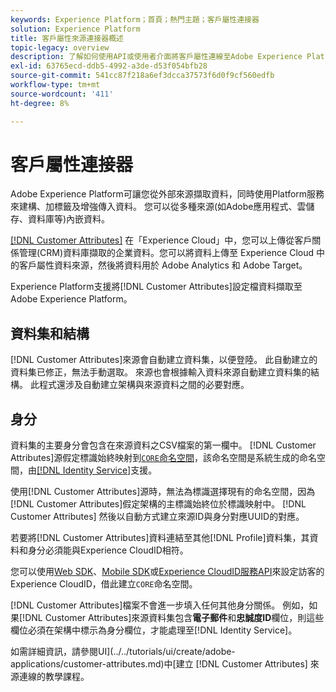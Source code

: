 ```yaml
---
keywords: Experience Platform；首頁；熱門主題；客戶屬性連接器
solution: Experience Platform
title: 客戶屬性來源連接器概述
topic-legacy: overview
description: 了解如何使用API或使用者介面將客戶屬性連線至Adobe Experience Platform
exl-id: 63765ecd-ddb5-4992-a3de-d53f054bfb28
source-git-commit: 541cc87f218a6ef3dcca37573f6d0f9cf560edfb
workflow-type: tm+mt
source-wordcount: '411'
ht-degree: 8%

---
```


# 客戶屬性連接器

Adobe Experience Platform可讓您從外部來源擷取資料，同時使用Platform服務來建構、加標籤及增強傳入資料。 您可以從多種來源(如Adobe應用程式、雲儲存、資料庫等)內嵌資料。

[[!DNL Customer Attributes]](https://experienceleague.adobe.com/docs/core-services/interface/services/customer-attributes/attributes.html?lang=en) 在「Experience Cloud」中，您可以上傳從客戶關係管理(CRM)資料庫擷取的企業資料。您可以將資料上傳至 Experience Cloud 中的客戶屬性資料來源，然後將資料用於 Adobe Analytics 和 Adobe Target。

Experience Platform支援將[!DNL Customer Attributes]設定檔資料擷取至Adobe Experience Platform。

## 資料集和結構

[!DNL Customer Attributes]來源會自動建立資料集，以便登陸。 此自動建立的資料集已修正，無法手動選取。 來源也會根據輸入資料來源自動建立資料集的結構。 此程式還涉及自動建立架構與來源資料之間的必要對應。

## 身分

資料集的主要身分會包含在來源資料之CSV檔案的第一欄中。 [!DNL Customer Attributes]源假定標識始終映射到[`CORE`命名空間](../../../identity-service/namespaces.md)，該命名空間是系統生成的命名空間，由[[!DNL Identity Service]](../../../identity-service/home.md)支援。

使用[!DNL Customer Attributes]源時，無法為標識選擇現有的命名空間，因為[!DNL Customer Attributes]假定架構的主標識始終位於標識映射中。 [!DNL Customer Attributes] 然後以自動方式建立來源ID與身分對應UUID的對應。

若要將[!DNL Customer Attributes]資料連結至其他[!DNL Profile]資料集，其資料和身分必須能與Experience CloudID相符。

您可以使用[Web SDK](https://experienceleague.adobe.com/docs/experience-platform/edge/identity/overview.html?lang=en)、[Mobile SDK](https://aep-sdks.gitbook.io/docs/foundation-extensions/mobile-core/identity)或[Experience CloudID服務API](https://experienceleague.adobe.com/docs/id-service/using/intro/overview.html?lang=zh-Hant)來設定訪客的Experience CloudID，借此建立`CORE`命名空間。

[!DNL Customer Attributes]檔案不會進一步填入任何其他身分關係。 例如，如果[!DNL Customer Attributes]來源資料集包含&#x200B;**電子郵件**&#x200B;和&#x200B;**忠誠度ID**&#x200B;欄位，則這些欄位必須在架構中標示為身分欄位，才能處理至[!DNL Identity Service]。

如需詳細資訊，請參閱UI](../../tutorials/ui/create/adobe-applications/customer-attributes.md)中[建立 [!DNL Customer Attributes] 來源連線的教學課程。
